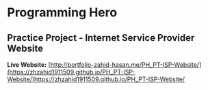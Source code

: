 # Programming Hero
## **Practice Project** - Internet Service Provider Website
**Live Website:**
[http://portfolio-zahid-hasan.me/PH_PT-ISP-Website/](https://zhzahid1911509.github.io/PH_PT-ISP-Website/)https://zhzahid1911509.github.io/PH_PT-ISP-Website/
